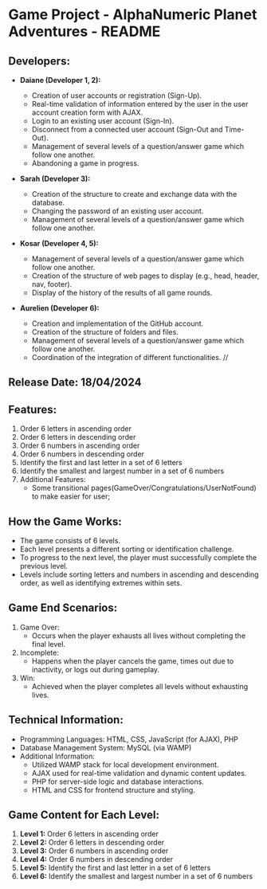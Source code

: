 # Game Project - AlphaNumeric Planet Adventures - README

## Developers:
- **Daiane (Developer 1, 2):**
   - Creation of user accounts or registration (Sign-Up).
   - Real-time validation of information entered by the user in the user account creation form with AJAX.
   - Login to an existing user account (Sign-In).
   - Disconnect from a connected user account (Sign-Out and Time-Out).
   - Management of several levels of a question/answer game which follow one another.
   - Abandoning a game in progress.
   
- **Sarah (Developer 3):**
   - Creation of the structure to create and exchange data with the database.
   - Changing the password of an existing user account.
   - Management of several levels of a question/answer game which follow one another.
   
- **Kosar (Developer 4, 5):**
   - Management of several levels of a question/answer game which follow one another.
   - Creation of the structure of web pages to display (e.g., head, header, nav, footer).
   - Display of the history of the results of all game rounds.
   
- **Aurelien (Developer 6):**
   - Creation and implementation of the GitHub account.
   - Creation of the structure of folders and files.
   - Management of several levels of a question/answer game which follow one another.
   - Coordination of the integration of different functionalities.
//
## Release Date: 18/04/2024

## Features:
1. Order 6 letters in ascending order
2. Order 6 letters in descending order
3. Order 6 numbers in ascending order
4. Order 6 numbers in descending order
5. Identify the first and last letter in a set of 6 letters
6. Identify the smallest and largest number in a set of 6 numbers
7. Additional Features:
   - Some transitional pages(GameOver/Congratulations/UserNotFound) to make easier for user;

## How the Game Works:
- The game consists of 6 levels.
- Each level presents a different sorting or identification challenge.
- To progress to the next level, the player must successfully complete the previous level.
- Levels include sorting letters and numbers in ascending and descending order, as well as identifying extremes within sets.

## Game End Scenarios:
1. Game Over:
   - Occurs when the player exhausts all lives without completing the final level.
2. Incomplete:
   - Happens when the player cancels the game, times out due to inactivity, or logs out during gameplay.
3. Win:
   - Achieved when the player completes all levels without exhausting lives.

## Technical Information:
- Programming Languages: HTML, CSS, JavaScript (for AJAX), PHP
- Database Management System: MySQL (via WAMP)
- Additional Information:
   - Utilized WAMP stack for local development environment.
   - AJAX used for real-time validation and dynamic content updates.
   - PHP for server-side logic and database interactions.
   - HTML and CSS for frontend structure and styling.

## Game Content for Each Level:
1. **Level 1:** Order 6 letters in ascending order
2. **Level 2:** Order 6 letters in descending order
3. **Level 3:** Order 6 numbers in ascending order
4. **Level 4:** Order 6 numbers in descending order
5. **Level 5:** Identify the first and last letter in a set of 6 letters
6. **Level 6:** Identify the smallest and largest number in a set of 6 numbers
